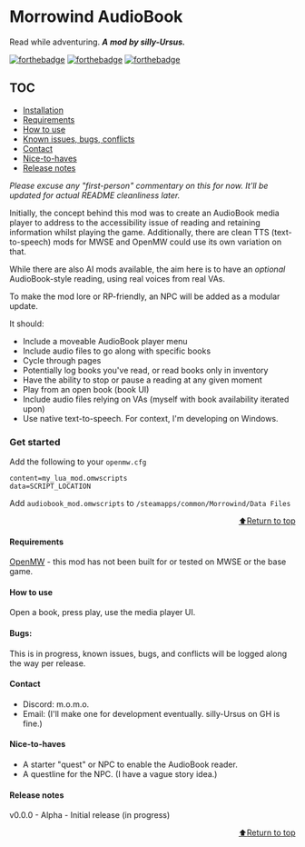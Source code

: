 # Morrowind AudioBook

Read while adventuring. **_A mod by silly-Ursus._**

[![forthebadge](https://forthebadge.com/images/badges/built-with-love.svg)](https://forthebadge.com)
[![forthebadge](https://forthebadge.com/images/badges/built-with-resentment.png)](https://forthebadge.com)
[![forthebadge](https://forthebadge.com/images/badges/kinda-sfw.png)](https://forthebadge.com)

## TOC
- [Installation](#get-started)
- [Requirements](#requirements)
- [How to use](#how-to-use)
- [Known issues, bugs, conflicts](#bugs)
- [Contact](#contact)
- [Nice-to-haves](#nice-to-haves)
- [Release notes](#release-notes)

_Please excuse any "first-person" commentary on this for now. It'll be updated for actual README cleanliness later._

Initially, the concept behind this mod was to create an AudioBook media player to address to the accessibility issue of reading and retaining information whilst playing the game. Additionally, there are clean TTS (text-to-speech) mods for MWSE and OpenMW could use its own variation on that.

While there are also AI mods available, the aim here is to have an _optional_ AudioBook-style reading, using real voices from real VAs.

To make the mod lore or RP-friendly, an NPC will be added as a modular update.

It should:
- Include a moveable AudioBook player menu
- Include audio files to go along with specific books
- Cycle through pages
- Potentially log books you've read, or read books only in inventory
- Have the ability to stop or pause a reading at any given moment
- Play from an open book (book UI)
- Include audio files relying on VAs (myself with book availability iterated upon)
- Use native text-to-speech. For context, I'm developing on Windows.

### Get started

Add the following to your `openmw.cfg`
```
content=my_lua_mod.omwscripts
data=SCRIPT_LOCATION
```

Add `audiobook_mod.omwscripts` to `/steamapps/common/Morrowind/Data Files`

<div dir="rtl"><a href="#toc">Return to top⬆️</a></div>

####  Requirements
[OpenMW](https://openmw.org/downloads/) - this mod has not been built for or tested on MWSE or the base game.

####  How to use
Open a book, press play, use the media player UI.

#### Bugs:
This is in progress, known issues, bugs, and conflicts will be logged along the way per release.

#### Contact
- Discord: m.o.m.o.
- Email: (I'll make one for development eventually. silly-Ursus on GH is fine.)

#### Nice-to-haves

- A starter "quest" or NPC to enable the AudioBook reader.
- A questline for the NPC. (I have a vague story idea.)

#### Release notes

v0.0.0 - Alpha - Initial release (in progress)
<div dir="rtl"><a href="#toc">Return to top⬆️</a></div>